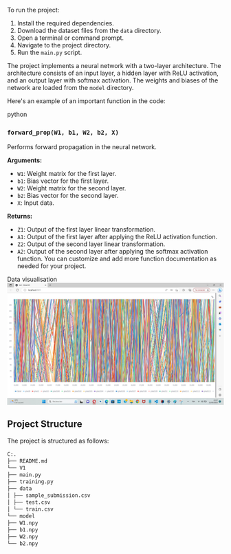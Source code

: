 ﻿To run the project:

1. Install the required dependencies.
2. Download the dataset files from the `data` directory.
3. Open a terminal or command prompt.
4. Navigate to the project directory.
5. Run the `main.py` script.

The project implements a neural network with a two-layer architecture. The architecture consists of an input layer, a hidden layer with ReLU activation, and an output layer with softmax activation. The weights and biases of the network are loaded from the `model` directory.

Here's an example of an important function in the code:

python
### `forward_prop(W1, b1, W2, b2, X)`

Performs forward propagation in the neural network.

**Arguments:**

- `W1`: Weight matrix for the first layer.
- `b1`: Bias vector for the first layer.
- `W2`: Weight matrix for the second layer.
- `b2`: Bias vector for the second layer.
- `X`: Input data.

**Returns:**

- `Z1`: Output of the first layer linear transformation.
- `A1`: Output of the first layer after applying the ReLU activation function.
- `Z2`: Output of the second layer linear transformation.
- `A2`: Output of the second layer after applying the softmax activation function.
You can customize and add more function documentation as needed for your project.

Data visualisation
![data_visualization](demo/data.jpeg)


## Project Structure

The project is structured as follows:
```
C:.
├── README.md
└── V1
├── main.py
├── training.py
├── data
│ ├── sample_submission.csv
│ ├── test.csv
│ └── train.csv
└── model
├── W1.npy
├── b1.npy
├── W2.npy
└── b2.npy
```






